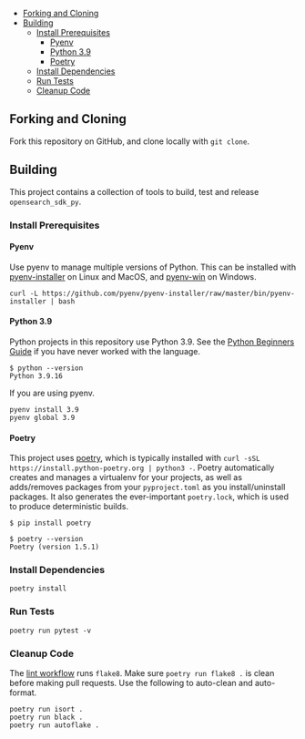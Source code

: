 - [Forking and Cloning](#forking-and-cloning)
- [Building](#building)
  - [Install Prerequisites](#install-prerequisites)
    - [Pyenv](#pyenv)
    - [Python 3.9](#python-39)
    - [Poetry](#poetry)
  - [Install Dependencies](#install-dependencies)
  - [Run Tests](#run-tests)
  - [Cleanup Code](#cleanup-code)

## Forking and Cloning

Fork this repository on GitHub, and clone locally with `git clone`.

## Building

This project contains a collection of tools to build, test and release `opensearch_sdk_py`.

### Install Prerequisites

#### Pyenv

Use pyenv to manage multiple versions of Python. This can be installed with [pyenv-installer](https://github.com/pyenv/pyenv-installer) on Linux and MacOS, and [pyenv-win](https://github.com/pyenv-win/pyenv-win#installation) on Windows.

```
curl -L https://github.com/pyenv/pyenv-installer/raw/master/bin/pyenv-installer | bash
```

#### Python 3.9

Python projects in this repository use Python 3.9. See the [Python Beginners Guide](https://wiki.python.org/moin/BeginnersGuide) if you have never worked with the language.

```
$ python --version
Python 3.9.16
```

If you are using pyenv.

```
pyenv install 3.9
pyenv global 3.9
```

#### Poetry

This project uses [poetry](https://python-poetry.org/), which is typically installed with `curl -sSL https://install.python-poetry.org | python3 -`. Poetry automatically creates and manages a virtualenv for your projects, as well as adds/removes packages from your `pyproject.toml` as you install/uninstall packages. It also generates the ever-important `poetry.lock`, which is used to produce deterministic builds.

```
$ pip install poetry

$ poetry --version
Poetry (version 1.5.1)
```

### Install Dependencies

```
poetry install
```

### Run Tests

```
poetry run pytest -v
```

### Cleanup Code

The [lint workflow](.github/workflows/lint.ml) runs `flake8`. Make sure `poetry run flake8 .` is clean before making pull requests. Use the following to auto-clean and auto-format.

```
poetry run isort .
poetry run black .
poetry run autoflake .
```
